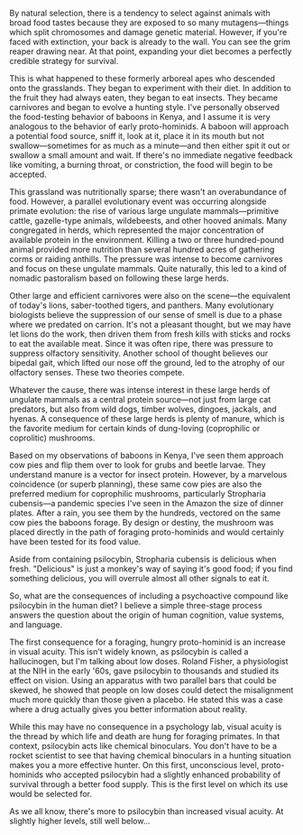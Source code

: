 By natural selection, there is a tendency to select against animals with broad food tastes because they are exposed to so many mutagens—things which split chromosomes and damage genetic material. However, if you're faced with extinction, your back is already to the wall. You can see the grim reaper drawing near. At that point, expanding your diet becomes a perfectly credible strategy for survival.

This is what happened to these formerly arboreal apes who descended onto the grasslands. They began to experiment with their diet. In addition to the fruit they had always eaten, they began to eat insects. They became carnivores and began to evolve a hunting style. I've personally observed the food-testing behavior of baboons in Kenya, and I assume it is very analogous to the behavior of early proto-hominids. A baboon will approach a potential food source, sniff it, look at it, place it in its mouth but not swallow—sometimes for as much as a minute—and then either spit it out or swallow a small amount and wait. If there's no immediate negative feedback like vomiting, a burning throat, or constriction, the food will begin to be accepted.

This grassland was nutritionally sparse; there wasn't an overabundance of food. However, a parallel evolutionary event was occurring alongside primate evolution: the rise of various large ungulate mammals—primitive cattle, gazelle-type animals, wildebeests, and other hooved animals. Many congregated in herds, which represented the major concentration of available protein in the environment. Killing a two or three hundred-pound animal provided more nutrition than several hundred acres of gathering corms or raiding anthills. The pressure was intense to become carnivores and focus on these ungulate mammals. Quite naturally, this led to a kind of nomadic pastoralism based on following these large herds.

Other large and efficient carnivores were also on the scene—the equivalent of today's lions, saber-toothed tigers, and panthers. Many evolutionary biologists believe the suppression of our sense of smell is due to a phase where we predated on carrion. It's not a pleasant thought, but we may have let lions do the work, then driven them from fresh kills with sticks and rocks to eat the available meat. Since it was often ripe, there was pressure to suppress olfactory sensitivity. Another school of thought believes our bipedal gait, which lifted our nose off the ground, led to the atrophy of our olfactory senses. These two theories compete.

Whatever the cause, there was intense interest in these large herds of ungulate mammals as a central protein source—not just from large cat predators, but also from wild dogs, timber wolves, dingoes, jackals, and hyenas. A consequence of these large herds is plenty of manure, which is the favorite medium for certain kinds of dung-loving (coprophilic or coprolitic) mushrooms.

Based on my observations of baboons in Kenya, I've seen them approach cow pies and flip them over to look for grubs and beetle larvae. They understand manure is a vector for insect protein. However, by a marvelous coincidence (or superb planning), these same cow pies are also the preferred medium for coprophilic mushrooms, particularly Stropharia cubensis—a pandemic species I've seen in the Amazon the size of dinner plates. After a rain, you see them by the hundreds, vectored on the same cow pies the baboons forage. By design or destiny, the mushroom was placed directly in the path of foraging proto-hominids and would certainly have been tested for its food value.

Aside from containing psilocybin, Stropharia cubensis is delicious when fresh. "Delicious" is just a monkey's way of saying it's good food; if you find something delicious, you will overrule almost all other signals to eat it.

So, what are the consequences of including a psychoactive compound like psilocybin in the human diet? I believe a simple three-stage process answers the question about the origin of human cognition, value systems, and language.

The first consequence for a foraging, hungry proto-hominid is an increase in visual acuity. This isn't widely known, as psilocybin is called a hallucinogen, but I'm talking about low doses. Roland Fisher, a physiologist at the NIH in the early '60s, gave psilocybin to thousands and studied its effect on vision. Using an apparatus with two parallel bars that could be skewed, he showed that people on low doses could detect the misalignment much more quickly than those given a placebo. He stated this was a case where a drug actually gives you better information about reality.

While this may have no consequence in a psychology lab, visual acuity is the thread by which life and death are hung for foraging primates. In that context, psilocybin acts like chemical binoculars. You don't have to be a rocket scientist to see that having chemical binoculars in a hunting situation makes you a more effective hunter. On this first, unconscious level, proto-hominids who accepted psilocybin had a slightly enhanced probability of survival through a better food supply. This is the first level on which its use would be selected for.

As we all know, there's more to psilocybin than increased visual acuity. At slightly higher levels, still well below...


